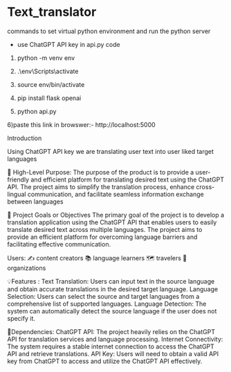 # Text_translator

commands to set virtual python environment and run the python server

* use ChatGPT API key in api.py code
  
1) python -m venv env

2) .\env\Scripts\activate

3) source env/bin/activate

4) pip install flask openai

5) python api.py

6)paste this link in browswer:- http://localhost:5000


Introduction

Using ChatGPT API key we are translating user text into user liked target languages


🎯 High-Level Purpose:
The purpose of the product is to provide a user-friendly and efficient platform for
translating desired text using the ChatGPT API. The project aims to simplify the
translation process, enhance cross-lingual communication, and facilitate seamless
information exchange between languages



🎯 Project Goals or Objectives
The primary goal of the project is to develop a translation application using the
ChatGPT API that enables users to easily translate desired text across multiple
languages. The project aims to provide an efficient platform for overcoming language
barriers and facilitating effective communication.



Users:
✍ content creators
📚 language learners
🗺 travelers
🏢organizations



💡Features :
Text Translation: Users can input text in the source language and obtain accurate
translations in the desired target language.
Language Selection: Users can select the source and target languages from a
comprehensive list of supported languages.
Language Detection: The system can automatically detect the source language if
the user does not specify it.



🔗Dependencies:
ChatGPT API: The project heavily relies on the ChatGPT API for translation
services and language processing.
Internet Connectivity: The system requires a stable internet connection to access
the ChatGPT API and retrieve translations.
API Key: Users will need to obtain a valid API key from ChatGPT to access and
utilize the ChatGPT API effectively.
